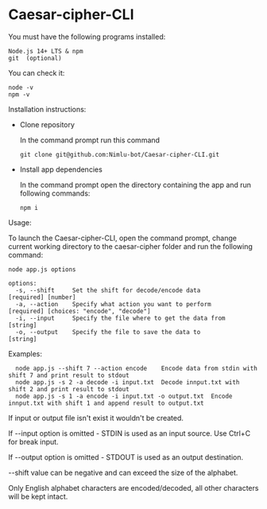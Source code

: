 # Caesar-cipher-CLI

You must have the following programs installed:

    Node.js 14+ LTS & npm
    git  (optional)

You can check it:

    node -v
    npm -v

Installation instructions:

- Clone repository

  In the command prompt run this command

      git clone git@github.com:Nimlu-bot/Caesar-cipher-CLI.git

- Install app dependencies

  In the command prompt open the directory containing the app and run following commands:

      npm i

Usage:

To launch the Caesar-cipher-CLI, open the command prompt, change current working directory to the caesar-cipher folder and run the following command:

```
node app.js options

options:
  -s, --shift     Set the shift for decode/encode data            [required] [number]
  -a, --action    Specify what action you want to perform         [required] [choices: "encode", "decode"]
  -i, --input     Specify the file where to get the data from     [string]
  -o, --output    Specify the file to save the data to            [string]
```

Examples:

```
  node app.js --shift 7 --action encode    Encode data from stdin with shift 7 and print result to stdout
  node app.js -s 2 -a decode -i input.txt  Decode innput.txt with shift 2 and print result to stdout
  node app.js -s 1 -a encode -i input.txt -o output.txt  Encode innput.txt with shift 1 and append result to output.txt

```

If input or output file isn't exist it wouldn't be created.

If --input option is omitted - STDIN is used as an input source. Use Ctrl+C for break input.

If --output option is omitted - STDOUT is used as an output destination.

--shift value can be negative and can exceed the size of the alphabet.

Only English alphabet characters are encoded/decoded, all other characters will be kept intact.
